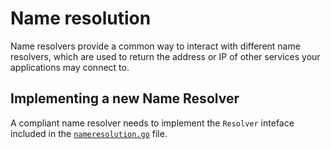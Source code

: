 # Name resolution

Name resolvers provide a common way to interact with different name resolvers, which are used to return the address or IP of other services your applications may connect to.

## Implementing a new Name Resolver

A compliant name resolver needs to implement the `Resolver` inteface included in the [`nameresolution.go`](nameresolution.go) file.
